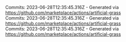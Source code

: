 Commits: 2023-06-28T12:35:45.316Z - Generated via https://github.com/marketplace/actions/artificial-grass
<br>
Commits: 2023-06-28T12:35:45.316Z - Generated via https://github.com/marketplace/actions/artificial-grass
<br>
Commits: 2023-06-28T12:35:45.316Z - Generated via https://github.com/marketplace/actions/artificial-grass
<br>
